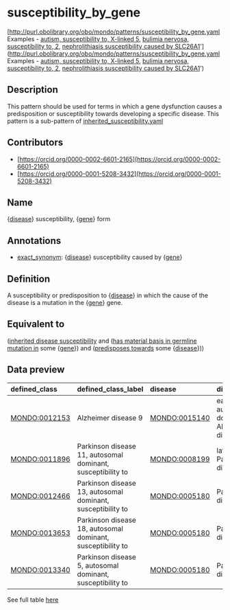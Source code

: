 # susceptibility_by_gene 

[http://purl.obolibrary.org/obo/mondo/patterns/susceptibility_by_gene.yaml
Examples - [autism, susceptibility to, X-linked 5](http://purl.obolibrary.org/obo/MONDO_0010449), [bulimia nervosa, susceptibility to, 2](http://purl.obolibrary.org/obo/MONDO_0012461), [nephrolithiasis susceptibility caused by SLC26A1](http://purl.obolibrary.org/obo/MONDO_0020722)'](http://purl.obolibrary.org/obo/mondo/patterns/susceptibility_by_gene.yaml
Examples - [autism, susceptibility to, X-linked 5](http://purl.obolibrary.org/obo/MONDO_0010449), [bulimia nervosa, susceptibility to, 2](http://purl.obolibrary.org/obo/MONDO_0012461), [nephrolithiasis susceptibility caused by SLC26A1](http://purl.obolibrary.org/obo/MONDO_0020722)')
## Description 

This pattern should be used for terms in which a gene dysfunction causes a predisposition or susceptibility towards developing a specific disease. This pattern is a sub-pattern of [inherited_susceptibility.yaml](https://github.com/monarch-initiative/mondo/blob/master/src/patterns/dosdp-patterns/inherited_susceptibility.yaml)
## Contributors 
* [https://orcid.org/0000-0002-6601-2165](https://orcid.org/0000-0002-6601-2165) 
* [https://orcid.org/0000-0001-5208-3432](https://orcid.org/0000-0001-5208-3432) 
## Name 

{[disease](http://purl.obolibrary.org/obo/MONDO_0000001)} susceptibility, {[gene](http://purl.obolibrary.org/obo/SO_0000704)} form

## Annotations 

* [exact_synonym](http://www.geneontology.org/formats/oboInOwl#hasExactSynonym): {[disease](http://purl.obolibrary.org/obo/MONDO_0000001)} susceptibility caused by {[gene](http://purl.obolibrary.org/obo/SO_0000704)}

## Definition 

A susceptibility or predisposition to {[disease](http://purl.obolibrary.org/obo/MONDO_0000001)} in which the cause of the disease is a mutation in the {[gene](http://purl.obolibrary.org/obo/SO_0000704)} gene.

## Equivalent to 

([inherited disease susceptibility](http://purl.obolibrary.org/obo/MONDO_0020573) and ([has material basis in germline mutation in](http://purl.obolibrary.org/obo/RO_0004003) some {[gene](http://purl.obolibrary.org/obo/SO_0000704)}) and ([predisposes towards](http://purl.obolibrary.org/obo/http_//purl.obolibrary.org/obo/mondo#predisposes_towards) some {[disease](http://purl.obolibrary.org/obo/MONDO_0000001)}))

## Data preview 
| defined_class                                | defined_class_label                                         | disease                                      | disease_label                                    | gene                              | gene_label   |
|:---------------------------------------------|:------------------------------------------------------------|:---------------------------------------------|:-------------------------------------------------|:----------------------------------|:-------------|
| [MONDO:0012153](http://purl.obolibrary.org/obo/MONDO_0012153) | Alzheimer disease 9                                         | [MONDO:0015140](http://purl.obolibrary.org/obo/MONDO_0015140) | early-onset autosomal dominant Alzheimer disease | http://identifiers.org/hgnc/37    | ABCA7        |
| [MONDO:0011896](http://purl.obolibrary.org/obo/MONDO_0011896) | Parkinson disease 11, autosomal dominant, susceptibility to | [MONDO:0008199](http://purl.obolibrary.org/obo/MONDO_0008199) | late-onset Parkinson disease                     | http://identifiers.org/hgnc/11960 | GIGYF2       |
| [MONDO:0012466](http://purl.obolibrary.org/obo/MONDO_0012466) | Parkinson disease 13, autosomal dominant, susceptibility to | [MONDO:0005180](http://purl.obolibrary.org/obo/MONDO_0005180) | Parkinson disease                                | http://identifiers.org/hgnc/14348 | HTRA2        |
| [MONDO:0013653](http://purl.obolibrary.org/obo/MONDO_0013653) | Parkinson disease 18, autosomal dominant, susceptibility to | [MONDO:0005180](http://purl.obolibrary.org/obo/MONDO_0005180) | Parkinson disease                                | http://identifiers.org/hgnc/3296  | EIF4G1       |
| [MONDO:0013340](http://purl.obolibrary.org/obo/MONDO_0013340) | Parkinson disease 5, autosomal dominant, susceptibility to  | [MONDO:0005180](http://purl.obolibrary.org/obo/MONDO_0005180) | Parkinson disease                                | http://identifiers.org/hgnc/12513 | UCHL1        |

See full table [here](https://github.com/monarch-initiative/mondo/blob/master/src/patterns/data/matches/susceptibility_by_gene.tsv) 
